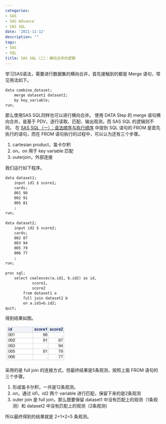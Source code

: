 ```yaml
---
categories:
- SAS
- SAS Advance
- SAS SQL
date: '2021-11-12'
description: ""
tags:
- SAS
- SQL
title: SAS SQL（二）：横向合并的逻辑
---
```


学习SAS语法，需要进行数据集的横向合并，首先接触到的都是 Merge 语句，常见用法如下。
```
data combine_dataset;
    merge dataset1 dataset2;
    by key_variable;
run;
```
那么使用SAS SQL同样也可以进行横向合并。
使用 DATA Step 的 merge 语句横向合并，是基于 PDV，逐行读取、匹配、输出观测，而 SAS SQL 的逻辑则不同。
在 [SAS SQL（一）：语法顺序与执行顺序](https://aqlife.netlify.app/post/sas/sas-sql-1/) 中提到 SQL 语句的 FROM 是首先执行的语句，而在 FROM 语句执行的过程中，可以认为还有三个步骤。
1. cartesian product，笛卡尔积
2. on，on 用于 key variable 匹配
3. outerjoin，外部连接

我们运行如下程序。
```
data dataset1;
	input id1 $ score1;
	cards;
	001 98
	002 91
	005 81
	;
run;

data dataset2;
	input id2 $ score2;
	cards;
	002 87
	003 94
	005 79
	006 77
	;
run;

proc sql;
	select coalescec(a.id1, b.id2) as id, 
			score1, 
			score2 
		from dataset1 a 
		full join dataset2 b 
		on a.id1=b.id2;
quit;
```
得到结果如图。

![result](images/result.jpg)

采用的是 full join 的连接方式，但最终结果是5条观测，按照上面 FROM 语句的三个步骤。
1. 形成笛卡尔积，一共是12条观测。
2. on，通过 id1，id2 两个 variable 进行匹配，保留下来的是2条观测
3. outer join 是 full join，那么既要保留 dataset1 中没有匹配上的观测（1条观测）和 dataset2 中没有匹配上的观测（2条观测）

所以最终得到的结果就是 2+1+2=5 条观测。

